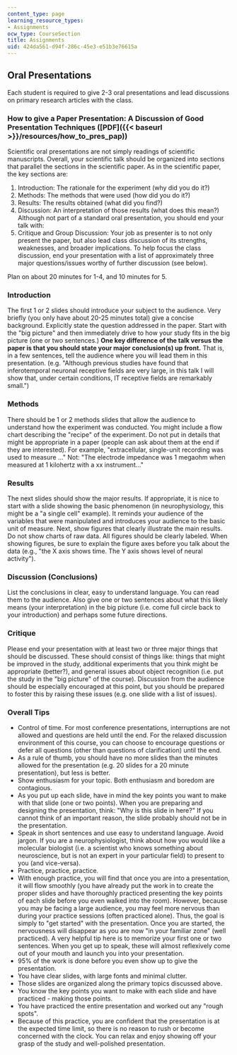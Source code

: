 ```yaml
---
content_type: page
learning_resource_types:
- Assignments
ocw_type: CourseSection
title: Assignments
uid: 424da561-d94f-286c-45e3-e51b3e76615a
---
```


Oral Presentations
------------------

Each student is required to give 2-3 oral presentations and lead discussions on primary research articles with the class.

### How to give a Paper Presentation: A Discussion of Good Presentation Techniques ([PDF]({{< baseurl >}}/resources/how_to_pres_pap))

Scientific oral presentations are not simply readings of scientific manuscripts. Overall, your scientific talk should be organized into sections that parallel the sections in the scientific paper. As in the scientific paper, the key sections are:

1.  Introduction: The rationale for the experiment (why did you do it?)
2.  Methods: The methods that were used (how did you do it?)
3.  Results: The results obtained (what did you find?)
4.  Discussion: An interpretation of those results (what does this mean?)  
    Although not part of a standard oral presentation, you should end your talk with:
5.  Critique and Group Discussion: Your job as presenter is to not only present the paper, but also lead class discussion of its strengths, weaknesses, and broader implications. To help focus the class discussion, end your presentation with a list of approximately three major questions/issues worthy of further discussion (see below).

Plan on about 20 minutes for 1-4, and 10 minutes for 5.

### Introduction

The first 1 or 2 slides should introduce your subject to the audience. Very briefly (you only have about 20-25 minutes total) give a concise background. Explicitly state the question addressed in the paper. Start with the "big picture" and then immediately drive to how your study fits in the big picture (one or two sentences.) **One key difference of the talk versus the paper is that you should state your major conclusion(s) up front.** That is, in a few sentences, tell the audience where you will lead them in this presentation. (e.g. "Although previous studies have found that inferotemporal neuronal receptive fields are very large, in this talk I will show that, under certain conditions, IT receptive fields are remarkably small.")

### Methods

There should be 1 or 2 methods slides that allow the audience to understand how the experiment was conducted. You might include a flow chart describing the "recipe" of the experiment. Do not put in details that might be appropriate in a paper (people can ask about them at the end if they are interested). For example, "extracellular, single-unit recording was used to measure …" Not: "The electrode impedance was 1 megaohm when measured at 1 kilohertz with a xx instrument…"

### Results

The next slides should show the major results. If appropriate, it is nice to start with a slide showing the basic phenomenon (in neurophysiology, this might be a "a single cell" example). It reminds your audience of the variables that were manipulated and introduces your audience to the basic unit of measure. Next, show figures that clearly illustrate the main results. Do not show charts of raw data. All figures should be clearly labeled. When showing figures, be sure to explain the figure axes before you talk about the data (e.g., "the X axis shows time. The Y axis shows level of neural activity").

### Discussion (Conclusions)

List the conclusions in clear, easy to understand language. You can read them to the audience. Also give one or two sentences about what this likely means (your interpretation) in the big picture (i.e. come full circle back to your introduction) and perhaps some future directions.

### Critique

Please end your presentation with at least two or three major things that should be discussed. These should consist of things like: things that might be improved in the study, additional experiments that you think might be appropriate (better?), and general issues about object recognition (i.e. put the study in the "big picture" of the course). Discussion from the audience should be especially encouraged at this point, but you should be prepared to foster this by raising these issues (e.g. one slide with a list of issues).

### Overall Tips

*   Control of time. For most conference presentations, interruptions are not allowed and questions are held until the end. For the relaxed discussion environment of this course, you can choose to encourage questions or defer all questions (other than questions of clarification) until the end.
*   As a rule of thumb, you should have no more slides than the minutes allowed for the presentation (e.g. 20 slides for a 20 minute presentation), but less is better.
*   Show enthusiasm for your topic. Both enthusiasm and boredom are contagious.
*   As you put up each slide, have in mind the key points you want to make with that slide (one or two points). When you are preparing and designing the presentation, think: "Why is this slide in here?" If you cannot think of an important reason, the slide probably should not be in the presentation.
*   Speak in short sentences and use easy to understand language. Avoid jargon. If you are a neurophysiologist, think about how you would like a molecular biologist (i.e. a scientist who knows something about neuroscience, but is not an expert in your particular field) to present to you (and vice-versa).
*   Practice, practice, practice.
*   With enough practice, you will find that once you are into a presentation, it will flow smoothly (you have already put the work in to create the proper slides and have thoroughly practiced presenting the key points of each slide before you even walked into the room). However, because you may be facing a large audience, you may feel more nervous than during your practice sessions (often practiced alone). Thus, the goal is simply to "get started" with the presentation. Once you are started, the nervousness will disappear as you are now "in your familiar zone" (well practiced). A very helpful tip here is to memorize your first one or two sentences. When you get up to speak, these will almost reflexively come out of your mouth and launch you into your presentation.
*   95% of the work is done before you even show up to give the presentation.
*   You have clear slides, with large fonts and minimal clutter.
*   Those slides are organized along the primary topics discussed above.
*   You know the key points you want to make with each slide and have practiced - making those points.
*   You have practiced the entire presentation and worked out any "rough spots".
*   Because of this practice, you are confident that the presentation is at the expected time limit, so there is no reason to rush or become concerned with the clock. You can relax and enjoy showing off your grasp of the study and well-polished presentation.